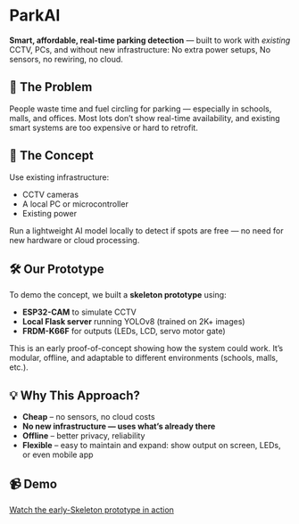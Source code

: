 # ParkAI

**Smart, affordable, real-time parking detection** — built to work with *existing* CCTV, PCs, and without new infrastructure: No extra power setups, No sensors, no rewiring, no cloud.

## 🚗 The Problem

People waste time and fuel circling for parking — especially in schools, malls, and offices. Most lots don’t show real-time availability, and existing smart systems are too expensive or hard to retrofit.

## 🧠 The Concept

Use existing infrastructure:

- CCTV cameras
- A local PC or microcontroller
- Existing power

Run a lightweight AI model locally to detect if spots are free — no need for new hardware or cloud processing.

## 🛠️ Our Prototype 

To demo the concept, we built a **skeleton prototype** using:

- **ESP32-CAM** to simulate CCTV
- **Local Flask server** running YOLOv8 (trained on 2K+ images)
- **FRDM-K66F** for outputs (LEDs, LCD, servo motor gate)

This is an early proof-of-concept showing how the system could work. It’s modular, offline, and adaptable to different environments (schools, malls, etc.).

## 💡 Why This Approach?

- **Cheap** – no sensors, no cloud costs
- **No new infrastructure — uses what’s already there**
- **Offline** – better privacy, reliability
- **Flexible** – easy to maintain and expand: show output on screen, LEDs, or even mobile app

## 📹 Demo

[Watch the early-Skeleton prototype in action](https://drive.google.com/file/d/1MSu5mgmAo936-EsWqRB523nmbo4QnHnI/view?usp=sharing)

